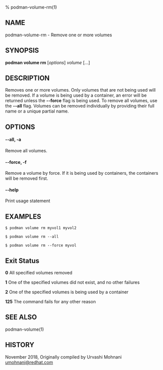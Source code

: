 % podman-volume-rm(1)

## NAME
podman\-volume\-rm - Remove one or more volumes

## SYNOPSIS
**podman volume rm** [*options*] *volume* [...]

## DESCRIPTION

Removes one or more volumes. Only volumes that are not being used will be removed.
If a volume is being used by a container, an error will be returned unless the **--force**
flag is being used. To remove all volumes, use the **--all** flag.
Volumes can be removed individually by providing their full name or a unique partial name.

## OPTIONS

#### **--all**, **-a**

Remove all volumes.

#### **--force**, **-f**

Remove a volume by force.
If it is being used by containers, the containers will be removed first.

#### **--help**

Print usage statement


## EXAMPLES

```
$ podman volume rm myvol1 myvol2

$ podman volume rm --all

$ podman volume rm --force myvol
```

## Exit Status
  **0**   All specified volumes removed

  **1**   One of the specified volumes did not exist, and no other failures

  **2**   One of the specified volumes is being used by a container

  **125** The command fails for any other reason

## SEE ALSO
podman-volume(1)

## HISTORY
November 2018, Originally compiled by Urvashi Mohnani <umohnani@redhat.com>

